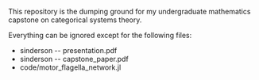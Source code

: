 This repository is the dumping ground for my undergraduate mathematics capstone on categorical systems theory.

Everything can be ignored except for the following files: 
- sinderson -- presentation.pdf
- sinderson -- capstone_paper.pdf
- code/motor_flagella_network.jl

